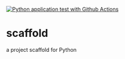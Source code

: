 [![Python application test with Github Actions](https://github.com/lk6760/scaffold/actions/workflows/main.yml/badge.svg)](https://github.com/lk6760/scaffold/actions/workflows/main.yml)

# scaffold
a project scaffold for Python
